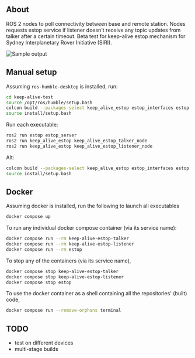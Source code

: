 ## About
ROS 2 nodes to poll connectivity between base and remote station. Nodes requests estop service if listener doesn't receive any topic updates from talker after a certain timeout. Beta test for keep-alive estop mechanism for Sydney Interplanetary Rover Initiative (SIRI).

![Sample output](docs/image.png)

## Manual setup
Assuming `ros-humble-desktop` is installed, run:

```bash
cd keep-alive-test
source /opt/ros/humble/setup.bash
colcon build --packages-select keep_alive_estop estop_interfaces estop --symlink-install --cmake-args -DCMAKE_EXPORT_COMPILE_COMMANDS=ON 
source install/setup.bash
```
Run each executable:
```bash
ros2 run estop estop_server
ros2 run keep_alive_estop keep_alive_estop_talker_node
ros2 run keep_alive_estop keep_alive_estop_listener_node
```

Alt:
```bash
colcon build --packages-select keep_alive_estop estop_interfaces estop --symlink-install --cmake-args -DCMAKE_EXPORT_COMPILE_COMMANDS=ON &&
source install/setup.bash
```

## Docker
Assuming docker is installed, run the following to launch all executables

```bash
docker compose up
```

To run any individual docker compose container (via its service name):

```bash
docker compose run --rm keep-alive-estop-talker
docker compose run --rm keep-alive-estop-listener
docker compose run --rm estop
```

To stop any of the containers (via its service name),

```bash
docker compose stop keep-alive-estop-talker
docker compose stop keep-alive-estop-listener
docker compose stop estop
```

To use the docker container as a shell containing all the repositories' (built) code,

```bash
docker compose run --remove-orphans terminal
```

## TODO
- test on different devices
- multi-stage builds